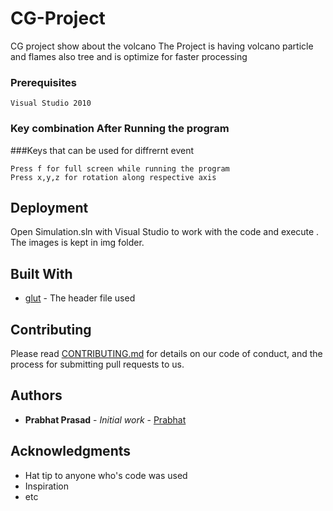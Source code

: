 # CG-Project
CG project show about the volcano
The Project is having volcano particle and flames also tree
and is optimize for faster processing

### Prerequisites

```
Visual Studio 2010
```

### Key combination After Running the program

###Keys that can be used for diffrernt event

```
Press f for full screen while running the program
Press x,y,z for rotation along respective axis
```

## Deployment

Open Simulation.sln with Visual Studio to work with the code and execute . The images is kept in img folder. 

## Built With

* [glut](https://www.opengl.org/resources/libraries/glut/) - The header file used

## Contributing

Please read [CONTRIBUTING.md](https://gist.github.com/PurpleBooth/b24679402957c63ec426) for details on our code of conduct, and the process for submitting pull requests to us.

## Authors

* **Prabhat Prasad** - *Initial work* - [Prabhat](https://github.com/hatprab)

## Acknowledgments

* Hat tip to anyone who's code was used
* Inspiration
* etc

